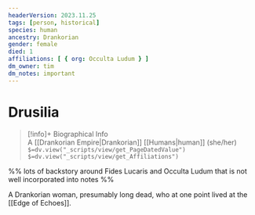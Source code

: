 ```yaml
---
headerVersion: 2023.11.25
tags: [person, historical]
species: human
ancestry: Drankorian
gender: female
died: 1
affiliations: [ { org: Occulta Ludum } ]
dm_owner: tim
dm_notes: important
---
```

# Drusilia
>[!info]+ Biographical Info  
> A [[Drankorian Empire|Drankorian]] [[Humans|human]] (she/her)  
> `$=dv.view("_scripts/view/get_PageDatedValue")`  
> `$=dv.view("_scripts/view/get_Affiliations")`

%% lots of backstory around Fides Lucaris and Occulta Ludum that is not well incorporated into notes %% 

A Drankorian woman, presumably long dead, who at one point lived at the [[Edge of Echoes]].